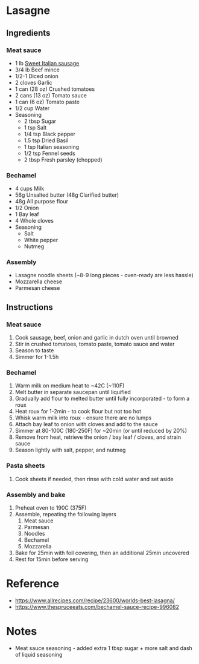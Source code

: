 # Lasagne

## Ingredients

### Meat sauce

- 1 lb [Sweet Italian sausage](./italian_sausage.md)
- 3/4 lb Beef mince
- 1/2-1 Diced onion
- 2 cloves Garlic
- 1 can (28 oz) Crushed tomatoes
- 2 cans (13 oz) Tomato sauce
- 1 can (6 oz) Tomato paste
- 1/2 cup Water
- Seasoning
  - 2 tbsp Sugar
  - 1 tsp Salt
  - 1/4 tsp Black pepper
  - 1.5 tsp Dried Basil
  - 1 tsp Italian seasoning
  - 1/2 tsp Fennel seeds
  - 2 tbsp Fresh parsley (chopped)

### Bechamel

- 4 cups Milk
- 56g Unsalted butter (48g Clarified butter)
- 48g All purpose flour
- 1/2 Onion
- 1 Bay leaf
- 4 Whole cloves
- Seasoning
  - Salt
  - White pepper
  - Nutmeg

### Assembly

- Lasagne noodle sheets (~8-9 long pieces - oven-ready are less hassle)
- Mozzarella cheese
- Parmesan cheese

## Instructions

### Meat sauce

1. Cook sausage, beef, onion and garlic in dutch oven until browned
2. Stir in crushed tomatoes, tomato paste, tomato sauce and water
3. Season to taste
4. Simmer for 1-1.5h

### Bechamel

1. Warm milk on medium heat to ~42C (~110F)
2. Melt butter in separate saucepan until liquified
3. Gradually add flour to melted butter until fully incorporated - to form a roux
4. Heat roux for 1-2min - to cook flour but not too hot
5. Whisk warm milk into roux - ensure there are no lumps
6. Attach bay leaf to onion with cloves and add to the sauce
7. Simmer at 80-100C (180-250F) for ~20min (or until reduced by 20%)
8. Remove from heat, retrieve the onion / bay leaf / cloves, and strain sauce
9. Season lightly with salt, pepper, and nutmeg

### Pasta sheets

1. Cook sheets if needed, then rinse with cold water and set aside

### Assembly and bake

1. Preheat oven to 190C (375F)
2. Assemble, repeating the following layers
   1. Meat sauce
   2. Parmesan
   3. Noodles
   4. Bechamel
   5. Mozzarella
3. Bake for 25min with foil covering, then an additional 25min uncovered
4. Rest for 15min before serving

# Reference

- https://www.allrecipes.com/recipe/23600/worlds-best-lasagna/
- https://www.thespruceeats.com/bechamel-sauce-recipe-996082

# Notes

- Meat sauce seasoning - added extra 1 tbsp sugar + more salt and dash of liquid seasoning
